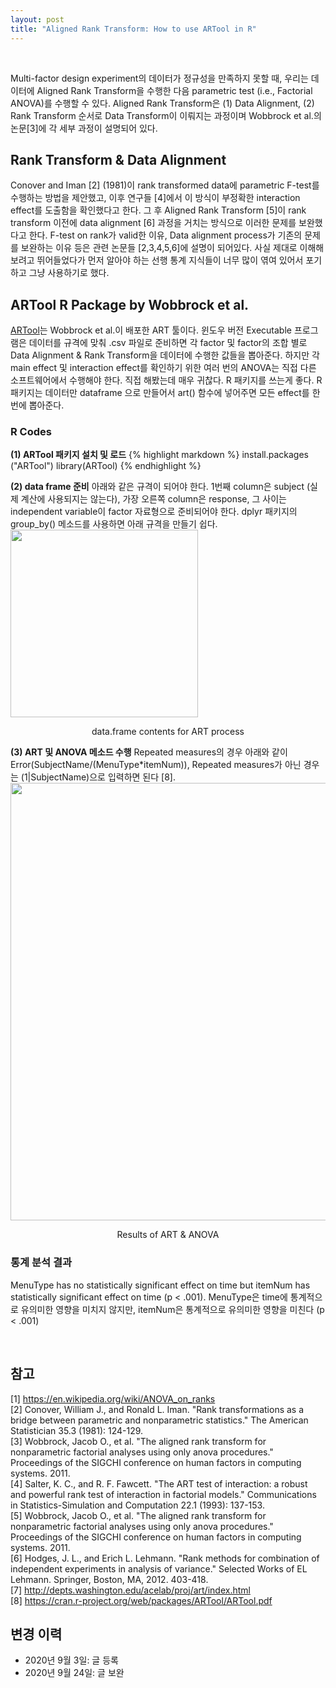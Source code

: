 ```yaml
---
layout: post
title: "Aligned Rank Transform: How to use ARTool in R"
---
```

<br>

Multi-factor design experiment의 데이터가 정규성을 만족하지 못할 때, 우리는 데이터에 Aligned Rank Transform을 수행한 다음 parametric test (i.e., Factorial ANOVA)를 수행할 수 있다. Aligned Rank Transform은 (1) Data Alignment, (2) Rank Transform 순서로 Data Transform이 이뤄지는 과정이며 Wobbrock et al.의 논문[3]에 각 세부 과정이 설명되어 있다.

## Rank Transform & Data Alignment
Conover and Iman [2] (1981)이 rank transformed data에 parametric F-test를 수행하는 방법을 제안했고, 이후 연구들 [4]에서 이 방식이 부정확한 interaction effect를 도출함을 확인했다고 한다. 그 후 Aligned Rank Transform [5]이 rank transform 이전에 data alignment [6] 과정을 거치는 방식으로 이러한 문제를 보완했다고 한다. F-test on rank가 valid한 이유, Data alignment process가 기존의 문제를 보완하는 이유 등은 관련 논문들 [2,3,4,5,6]에 설명이 되어있다. 사실 제대로 이해해보려고 뛰어들었다가 먼저 알아야 하는 선행 통계 지식들이 너무 많이 엮여 있어서 포기하고 그냥 사용하기로 했다.

## ARTool R Package by Wobbrock et al.
[ARTool](http://depts.washington.edu/acelab/proj/art/index.html)는 Wobbrock et al.이 배포한 ART 툴이다. 윈도우 버전 Executable 프로그램은 데이터를 규격에 맞춰 .csv 파일로 준비하면 각 factor 및 factor의 조합 별로 Data Alignment & Rank Transform을 데이터에 수행한 값들을 뽑아준다. 하지만 각 main effect 및 interaction effect를 확인하기 위한 여러 번의 ANOVA는 직접 다른 소프트웨어에서 수행해야 한다. 직접 해봤는데 매우 귀찮다. R 패키지를 쓰는게 좋다. R 패키지는 데이터만 dataframe 으로 만들어서 art() 함수에 넣어주면 모든 effect를 한 번에 뽑아준다.

### R Codes

**(1) ARTool 패키지 설치 및 로드**
{% highlight markdown %}
install.packages ("ARTool")
library(ARTool)
{% endhighlight %}	

**(2) data frame 준비** 아래와 같은 규격이 되어야 한다. 1번째 column은 subject (실제 계산에 사용되지는 않는다), 가장 오른쪽 column은 response, 그 사이는 independent variable이 factor 자료형으로 준비되어야 한다. dplyr 패키지의 group_by() 메소드를 사용하면 아래 규격을 만들기 쉽다.
<img src="/assets/ART/art1.png" width="300">
<p style='text-align:center'> data.frame contents for ART process </p>

**(3) ART 및 ANOVA 메소드 수행** Repeated measures의 경우 아래와 같이 Error(SubjectName/(MenuType*itemNum)), Repeated measures가 아닌 경우는 (1|SubjectName)으로 입력하면 된다 [8]. 
<img src="/assets/ART/art2.png" width="700">
<p style='text-align:center'> Results of ART & ANOVA </p>

### 통계 분석 결과
MenuType has no statistically significant effect on time but itemNum has statistically significant effect on time (p < .001). MenuType은 time에 통계적으로 유의미한 영향을 미치지 않지만, itemNum은 통계적으로 유의미한 영향을 미친다 (p < .001)


<br>

## 참고
[1] https://en.wikipedia.org/wiki/ANOVA_on_ranks <br>
[2] Conover, William J., and Ronald L. Iman. "Rank transformations as a bridge between parametric and nonparametric statistics." The American Statistician 35.3 (1981): 124-129. <br>
[3] Wobbrock, Jacob O., et al. "The aligned rank transform for nonparametric factorial analyses using only anova procedures." Proceedings of the SIGCHI conference on human factors in computing systems. 2011. <br>
[4] Salter, K. C., and R. F. Fawcett. "The ART test of interaction: a robust and powerful rank test of interaction in factorial models." Communications in Statistics-Simulation and Computation 22.1 (1993): 137-153. <br>
[5] Wobbrock, Jacob O., et al. "The aligned rank transform for nonparametric factorial analyses using only anova procedures." Proceedings of the SIGCHI conference on human factors in computing systems. 2011. <br>
[6] Hodges, J. L., and Erich L. Lehmann. "Rank methods for combination of independent experiments in analysis of variance." Selected Works of EL Lehmann. Springer, Boston, MA, 2012. 403-418. <br>
[7] http://depts.washington.edu/acelab/proj/art/index.html <br>
[8] https://cran.r-project.org/web/packages/ARTool/ARTool.pdf <br>

## 변경 이력
* 2020년 9월 3일: 글 등록
* 2020년 9월 24일: 글 보완
